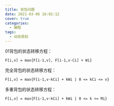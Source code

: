 ```yaml
---
title: 背包问题
date: 2021-03-06 16:02:12
cover: true
categories: 
  - 编程 
tags: 
  - 动态规划
---
```


01背包的状态转移方程：

```txt
F[i,v] = max{F[i-1,v], F[i-1,v-Ci] + Wi}
```

完全背包的状态转移方程：

```txt
F[i,v] = max{F[i-1,v-kCi] + kWi | 0 <= kCi <= v}
```

多重背包的状态转移方程：

```txt
F[i,v] = max{F[i-1,v-kCi] + kWi | 0 <= k <= Mi}
```